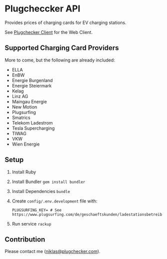 # Plugcheccker API

Provides prices of charging cards for EV charging stations.

See [Plugchecker Client](https://github.com/hoenic07/plugchecker-client) for the Web Client.

## Supported Charging Card Providers

More to come, but the following are already included:

- ELLA
- EnBW
- Energie Burgenland
- Energie Steiermark
- Kelag
- Linz AG
- Maingau Energie
- New Motion
- Plugsurfing
- Smatrics
- Telekom Ladestrom
- Tesla Supercharging
- TIWAG
- VKW
- Wien Energie

## Setup

1. Install Ruby
2. Install Bundler `gem install bundler`
3. Install Dependencies `bundle`
4. Create `config/.env.development` file with:
  
    ```
    PLUGSURFING_KEY= # See https://www.plugsurfing.com/de/geschaeftskunden/ladestationsbetreiber.html
    ```
5. Run service `rackup`


## Contribution

Please contact me (niklas@plugchecker.com).

